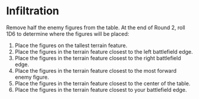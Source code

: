 # Infiltration

Remove half the enemy figures from the table. At the end of Round 2, roll 1D6 to determine where the figures will be placed:

1. Place the figures on the tallest terrain feature.
2. Place the figures in the terrain feature closest to the left battlefield edge.
3. Place the figures in the terrain feature closest to the right battlefield edge.
4. Place the figures in the terrain feature closest to the most forward enemy figure.
5. Place the figures in the terrain feature closest to the center of the table.
6. Place the figures in the terrain feature closest to your battlefield edge.
